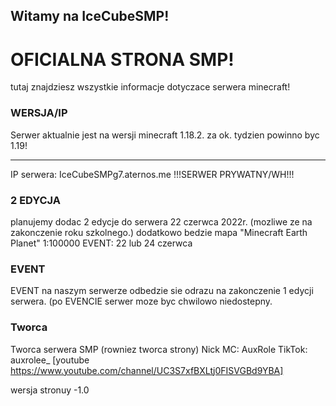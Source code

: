 ## Witamy na IceCubeSMP!

# OFICIALNA STRONA SMP!

tutaj znajdziesz wszystkie informacje dotyczace serwera minecraft!

### WERSJA/IP

Serwer aktualnie jest na wersji minecraft 1.18.2. za ok. tydzien powinno byc 1.19!
- - - - -
IP serwera: IceCubeSMPg7.aternos.me
!!!SERWER PRYWATNY/WH!!!

### 2 EDYCJA

planujemy dodac 2 edycje do serwera 22 czerwca 2022r. (mozliwe ze na zakonczenie roku szkolnego.)
dodatkowo bedzie mapa "Minecraft Earth Planet" 1:100000
EVENT: 22 lub 24 czerwca 


### EVENT

EVENT na naszym serwerze odbedzie sie odrazu na zakonczenie 1 edycji serwera.
(po EVENCIE serwer moze byc chwilowo niedostepny.


### Tworca

Tworca serwera SMP (rowniez tworca strony)
Nick MC: AuxRole
TikTok: auxrolee_
[youtube https://www.youtube.com/channel/UC3S7xfBXLtj0FISVGBd9YBA]

wersja stronuy -1.0
